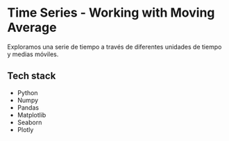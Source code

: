 # Time Series - Working with Moving Average

Exploramos una serie de tiempo a través de diferentes unidades de tiempo y medias móviles.

## Tech stack

- Python
- Numpy
- Pandas
- Matplotlib
- Seaborn
- Plotly
